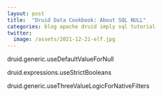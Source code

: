 ```yaml
---
layout: post
title:  "Druid Data Cookbook: About SQL NULL"
categories: blog apache druid imply sql tutorial
twitter:
  image: /assets/2021-12-21-elf.jpg
---
```


druid.generic.useDefaultValueForNull

druid.expressions.useStrictBooleans

druid.generic.useThreeValueLogicForNativeFilters
